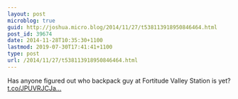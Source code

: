 ```yaml
---
layout: post
microblog: true
guid: http://joshua.micro.blog/2014/11/27/t538113918950846464.html
post_id: 39674
date: 2014-11-28T10:35:30+1100
lastmod: 2019-07-30T17:41:41+1100
type: post
url: /2014/11/27/t538113918950846464.html
---
```

Has anyone figured out who backpack guy at Fortitude Valley Station is yet? [t.co/JPUVRJCJa...](https://t.co/JPUVRJCJav)
